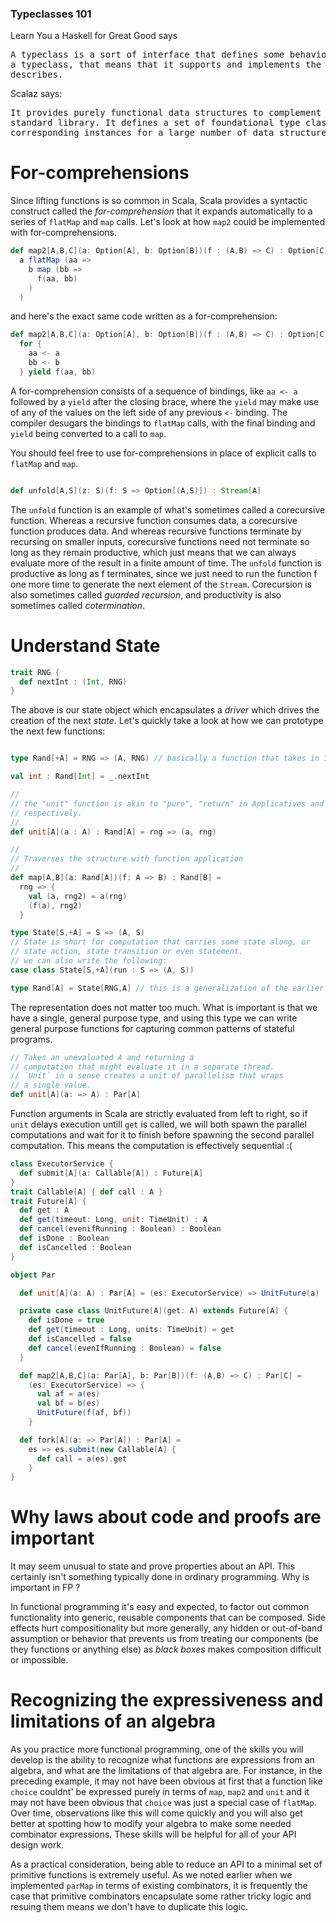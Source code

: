 
### Typeclasses 101

Learn You a Haskell for Great Good says

<pre>
A typeclass is a sort of interface that defines some behavior. If a type is a part of
a typeclass, that means that it supports and implements the behavior the typeclass
describes.
</pre>

Scalaz says:
<pre>
It provides purely functional data structures to complement those from the Scala
standard library. It defines a set of foundational type classes (e.g. Functor, Monad) from
corresponding instances for a large number of data structures.
</pre>

# For-comprehensions

Since lifting functions is so common in Scala, Scala provides a syntactic construct
called the _for-comprehension_ that it expands automatically to a series of `flatMap`
and `map` calls. Let's look at how `map2` could be implemented with for-comprehensions.

```scala
def map2[A,B,C](a: Option[A], b: Option[B])(f : (A,B) => C) : Option[C] =
  a flatMap (aa => 
    b map (bb =>
      f(aa, bb)
    )
  )
```
and here's the exact same code written as a for-comprehension:
```scala
def map2[A,B,C](a: Option[A], b: Option[B])(f : (A,B) => C) : Option[C] =
  for {
    aa <- a
    bb <- b
  } yield f(aa, bb)
```

A for-comprehension consists of a sequence of bindings, like `aa <- a` followed by a `yield`
after the closing brace, where the `yield` may make use of any of the values on the left side
of any previous `<-` binding. The compiler desugars the bindings to `flatMap` calls, with the final
binding and `yield` being converted to a call to `map`.

You should feel free to use for-comprehensions in place of explicit calls to `flatMap` and `map`.

```scala

def unfold[A,S](z: S)(f: S => Option[(A,S)]) : Stream[A]

```

The `unfold` function is an example of what's sometimes called a corecursive function.
Whereas a recursive function consumes data, a corecursive function produces data. And 
whereas recursive functions terminate by recursing on smaller inputs, corecursive functions 
need not terminate so long as they remain productive, which just means that we can always
evaluate more of the result in a finite amount of time. The `unfold` function is productive
as long as f terminates, since we just need to run the function f one more time to generate
the next element of the `Stream`. Corecursion is also sometimes called _guarded recursion_, 
and productivity is also sometimes called _cotermination_.

# Understand State 

```scala
trait RNG {
  def nextInt : (Int, RNG)
}
```
The above is our state object which encapsulates a _driver_ which drives
the creation of the next _state_. Let's quickly take a look at how 
we can prototype the next few functions:
```scala

type Rand[+A] = RNG => (A, RNG) // basically a function that takes in 1 RNG and returns a tuple

val int : Rand[Int] = _.nextInt

// 
// the "unit" function is akin to "pure", "return" in Applicatives and Monads
// respectively.
//
def unit[A](a : A) : Rand[A] = rng => (a, rng)

// 
// Traverses the structure with function application
//
def map[A,B](a: Rand[A])(f: A => B) : Rand[B] = 
  rng => {
    val (a, rng2) = a(rng)
    (f(a), rng2)
  }

type State[S,+A] = S => (A, S)
// State is short for computation that carries some state along, or
// state action, state transition or even statement.
// we can also write the following:
case class State[S,+A](run : S => (A, S)) 

type Rand[A] = State[RNG,A] // this is a generalization of the earlier

```
The representation does not matter too much. What is important is that we have a single,
general purpose type, and using this type we can write general purpose functions for 
capturing common patterns of stateful programs.

```scala
// Takes an unevaluated A and returning a
// computation that might evaluate it in a separate thread. 
// `Unit` in a sense creates a unit of parallelism that wraps 
// a single value.
def unit[A](a: => A) : Par[A]
```

Function arguments in Scala are strictly evaluated from left to right, so if 
`unit` delays execution untill `get` is called, we will both spawn
the parallel computations and wait for it to finish before spawning the second
parallel computation. This means the computation is effectively sequential :(

```scala
class ExecutorService {
  def submit[A](a: Callable[A]) : Future[A]
}
trait Callable[A] { def call : A }
trait Future[A] {
  def get : A
  def get(timeout: Long, unit: TimeUnit) : A
  def cancel(evenifRunning : Boolean) : Boolean
  def isDone : Boolean
  def isCancelled : Boolean
}

object Par 

  def unit[A](a: A) : Par[A] = (es: ExecutorService) => UnitFuture(a)

  private case class UnitFuture[A](get: A) extends Future[A] {
    def isDone = true
    def get(timeout : Long, units: TimeUnit) = get
    def isCancelled = false
    def cancel(evenIfRunning : Boolean) = false
  }

  def map2[A,B,C](a: Par[A], b: Par[B])(f: (A,B) => C) : Par[C] = 
    (es: ExecutorService) => {
      val af = a(es)
      val bf = b(es)
      UnitFuture(f(af, bf))
    }

  def fork[A](a: => Par[A]) : Par[A] = 
    es => es.submit(new Callable[A] {
      def call = a(es).get
    }
}
```

# Why laws about code and proofs are important

It may seem unusual to state and prove properties about an API. This certainly isn't 
something typically done in ordinary programming. Why is important in FP ?

In functional programming it's easy and expected, to factor out common functionality
into generic, reusable components that can be composed. Side effects hurt compositionality
but more generally, any hidden or out-of-band assumption or behavior that
prevents us from treating our components (be they functions or anything else) as _black boxes_
makes composition difficult or impossible.

# Recognizing the expressiveness and limitations of an algebra

As you practice more functional programming, one of the skills you will develop is the 
ability to recognize what functions are expressions from an algebra, and what 
are the limitations of that algebra are. For instance, in the preceding example, it may not
have been obvious at first that a function like `choice` couldnt' be expressed purely 
in terms of `map`, `map2` and `unit` and it may not have been obvious that `choice` 
was just a special case of `flatMap`. Over time, observations like this will come quickly
and you will also get better at spotting how to modify your algebra to make 
some needed combinator expressions. These skills will be helpful for all of your API design work.

As a practical consideration, being able to reduce an API to a minimal set of primitive 
functions is extremely useful. As we noted earlier when we implemented `parMap` in 
terms of existing combinators, it is frequently the case that primitive combinators
encapsulate some rather tricky logic and resuing them means we don't have to duplicate this logic.


